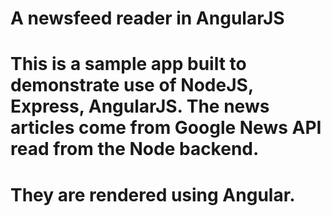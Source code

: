 # A newsfeed reader in AngularJS   
# This is a sample app built to demonstrate use of NodeJS, Express, AngularJS.  The news articles come from Google News API read from the Node backend.  
#    They are rendered using Angular.

    